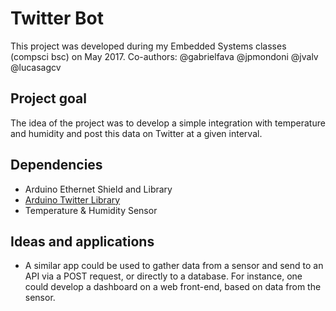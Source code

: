 # Twitter Bot
This project was developed during my Embedded Systems classes (compsci bsc) on May 2017.
Co-authors:
@gabrielfava
@jpmondoni
@jvalv
@lucasagcv

## Project goal
The idea of the project was to develop a simple integration with temperature and humidity and post this data on Twitter at a given interval.

## Dependencies
* Arduino Ethernet Shield and Library
* [Arduino Twitter Library](https://playground.arduino.cc/Code/TwitterLibrary)
* Temperature & Humidity Sensor

## Ideas and applications
* A similar app could be used to gather data from a sensor and send to an API via a POST request, or directly to a database. For instance, one could develop a dashboard on a web front-end, based on data from the sensor.

